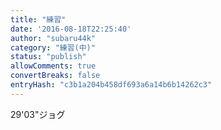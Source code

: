 ```yaml
---
title: "練習"
date: '2016-08-18T22:25:40'
author: "subaru44k"
category: "練習(中)"
status: "publish"
allowComments: true
convertBreaks: false
entryHash: "c3b1a204b458df693a6a14b6b14262c3"
---
```

29&#39;03"ジョグ

